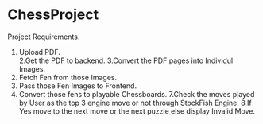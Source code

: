 # ChessProject
Project Requirements. 
1. Upload PDF.<br>
2.Get the PDF to backend.
3.Convert the PDF pages into Individul Images. 
4. Fetch Fen from those Images. 
5. Pass those Fen Images to Frontend. 
6. Convert those fens to playable Chessboards. 
7.Check the moves played by User as the top 3 engine move or not through StockFish Engine. 
8.If Yes move to the next move or the next puzzle else display Invalid Move. 


